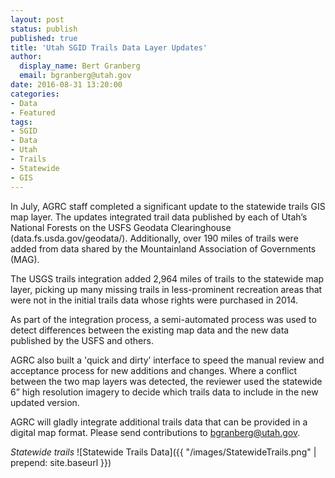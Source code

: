 ```yaml
---
layout: post
status: publish
published: true
title: 'Utah SGID Trails Data Layer Updates'
author:
  display_name: Bert Granberg
  email: bgranberg@utah.gov
date: 2016-08-31 13:20:00
categories:
- Data
- Featured
tags:
- SGID
- Data
- Utah
- Trails
- Statewide
- GIS
---
```


In July, AGRC staff completed a significant update to the statewide trails GIS map layer. The updates integrated trail data published by each of Utah’s National Forests on the USFS Geodata Clearinghouse (data.fs.usda.gov/geodata/). Additionally, over 190 miles of trails were added from data shared by the Mountainland Association of Governments (MAG).

The USGS trails integration added 2,964 miles of trails to the statewide map layer, picking up many missing trails in less-prominent recreation areas that were not in the initial trails data whose rights were purchased in 2014.

As part of the integration process, a semi-automated process was used to detect differences between the existing map data and the new data published by the USFS and others.

AGRC also built a 'quick and dirty’ interface to speed the manual review and acceptance process for new additions and changes. Where a conflict between the two map layers was detected, the reviewer used the statewide 6” high resolution imagery to decide which trails data to include in the new updated version.

AGRC will gladly integrate additional trails data that can be provided in a digital map format. Please send contributions to bgranberg@utah.gov.

_Statewide trails_
![Statewide Trails Data]({{ "/images/StatewideTrails.png" | prepend: site.baseurl }})
